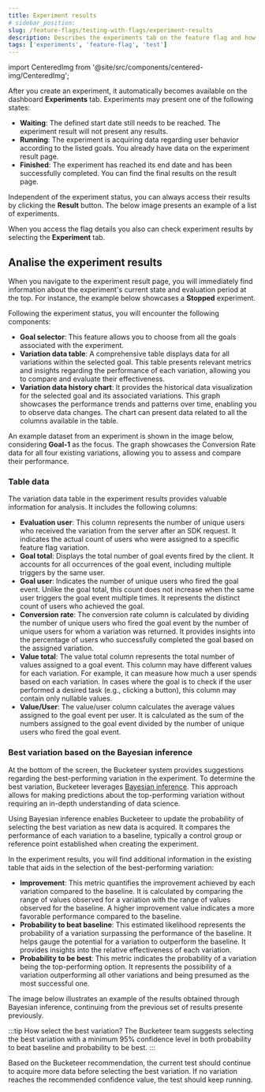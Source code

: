 ```yaml
---
title: Experiment results
# sidebar_position: 
slug: /feature-flags/testing-with-flags/experiment-results
description: Describes the experiments tab on the feature flag and how to link feature flags to experiments.
tags: ['experiments', 'feature-flag', 'test']
---
```


import CenteredImg from '@site/src/components/centered-img/CenteredImg';

After you create an experiment, it automatically becomes available on the dashboard **Experiments** tab. Experiments may present one of the following states:

- **Waiting**: The defined start date still needs to be reached. The experiment result will not present any results.
- **Running**: The experiment is acquiring data regarding user behavior according to the listed goals. You already have data on the experiment result page. 
- **Finished**: The experiment has reached its end date and has been successfully completed. You can find the final results on the result page.

Independent of the experiment status, you can always access their results by clicking the **Result** button. The below image presents an example of a list of experiments.

<CenteredImg
  imgURL="img/feature-flags/using-experiments/experiments-list.png"
  alt="List of experiments"
  wSize="550px"
/>

When you access the flag details you also can check experiment results by selecting the **Experiment** tab.

## Analise the experiment results

When you navigate to the experiment result page, you will immediately find information about the experiment's current state and evaluation period at the top. For instance, the example below showcases a **Stopped** experiment.

<CenteredImg
  imgURL="img/feature-flags/using-experiments/stopped-experiment.png"
  alt="Stopped experiment."
/>

Following the experiment status, you will encounter the following components:

- **Goal selector**: This feature allows you to choose from all the goals associated with the experiment. 
- **Variation data table**: A comprehensive table displays data for all variations within the selected goal. This table presents relevant metrics and insights regarding the performance of each variation, allowing you to compare and evaluate their effectiveness.
- **Variation data history chart**: It provides the historical data visualization for the selected goal and its associated variations. This graph showcases the performance trends and patterns over time, enabling you to observe data changes. The chart can present data related to all the columns available in the table.

An example dataset from an experiment is shown in the image below, considering **Goal-1** as the focus. The graph showcases the Conversion Rate data for all four existing variations, allowing you to assess and compare their performance.

<CenteredImg
  imgURL="img/feature-flags/using-experiments/experiments-1.png"
  alt="First portion of experiment panel"
  borderWidth="1px"
/>

### Table data

The variation data table in the experiment results provides valuable information for analysis. It includes the following columns:

- **Evaluation user**: This column represents the number of unique users who received the variation from the server after an SDK request. It indicates the actual count of users who were assigned to a specific feature flag variation.
- **Goal total**: Displays the total number of goal events fired by the client. It accounts for all occurrences of the goal event, including multiple triggers by the same user.
- **Goal user**: Indicates the number of unique users who fired the goal event. Unlike the goal total, this count does not increase when the same user triggers the goal event multiple times. It represents the distinct count of users who achieved the goal.
- **Conversion rate**: The conversion rate column is calculated by dividing the number of unique users who fired the goal event by the number of unique users for whom a variation was returned. It provides insights into the percentage of users who successfully completed the goal based on the assigned variation.
- **Value total**: The value total column represents the total number of values assigned to a goal event. This column may have different values for each variation. For example, it can measure how much a user spends based on each variation. In cases where the goal is to check if the user performed a desired task (e.g., clicking a button), this column may contain only nullable values.
- **Value/User**: The value/user column calculates the average values assigned to the goal event per user. It is calculated as the sum of the numbers assigned to the goal event divided by the number of unique users who fired the goal event.

### Best variation based on the Bayesian inference

At the bottom of the screen, the Bucketeer system provides suggestions regarding the best-performing variation in the experiment. To determine the best variation, Bucketeer leverages [Bayesian inference](https://en.wikipedia.org/wiki/Bayesian_inference). This approach allows for making predictions about the top-performing variation without requiring an in-depth understanding of data science.

Using Bayesian inference enables Bucketeer to update the probability of selecting the best variation as new data is acquired. It compares the performance of each variation to a baseline, typically a control group or reference point established when creating the experiment.

In the experiment results, you will find additional information in the existing table that aids in the selection of the best-performing variation:

- **Improvement**: This metric quantifies the improvement achieved by each variation compared to the baseline. It is calculated by comparing the range of values observed for a variation with the range of values observed for the baseline. A higher improvement value indicates a more favorable performance compared to the baseline.
- **Probability to beat baseline**: This estimated likelihood represents the probability of a variation surpassing the performance of the baseline. It helps gauge the potential for a variation to outperform the baseline. It provides insights into the relative effectiveness of each variation.
- **Probability to be best**: This metric indicates the probability of a variation being the top-performing option. It represents the possibility of a variation outperforming all other variations and being presumed as the most successful one.

The image below illustrates an example of the results obtained through Bayesian inference, continuing from the previous set of results presente previously.

<CenteredImg
  imgURL="img/feature-flags/using-experiments/experiments-2.png"
  alt="Second portion of experiment panel"
  borderWidth="1px"
/>

:::tip How select the best variation?
The Bucketeer team suggests selecting the best variation with a minimum 95% confidence level in both probability to beat baseline and probability to be best.
:::

Based on the Bucketeer recommendation, the current test should continue to acquire more data before selecting the best variation. If no variation reaches the recommended confidence value, the test should keep running.
